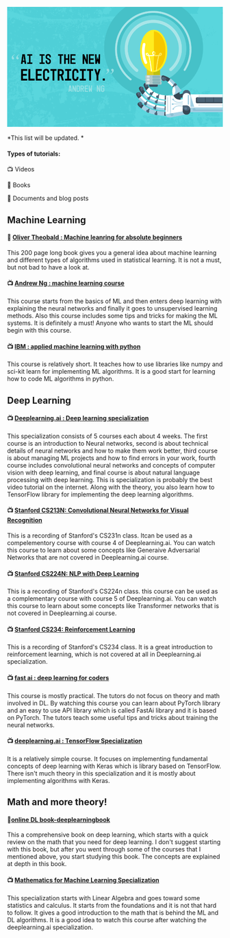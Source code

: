 ![](pic.png)

*This list will be updated. *

#### Types of tutorials:

:tv: Videos

:orange_book: Books

:page_facing_up: Documents and blog posts

## Machine Learning

#### :orange_book: [Oliver Theobald : Machine leanring for absolute beginners](https://www.amazon.com/Machine-Learning-Absolute-Beginners-Introduction-ebook/dp/B06VXKBLNG)

This 200 page long book gives you a general idea about machine learning and different types of algorithms used in statistical learning. It is not a must, but not bad to have a look at.

#### :tv: [Andrew Ng : machine learning course](https://www.coursera.org/learn/machine-learning)
This course starts from the basics of ML and then enters deep learning with explaining the neural networks and finally it goes to unsupervised learning methods. Also this course includes some tips and tricks for making the ML systems. It is definitely a must! Anyone who wants to start the ML should begin with this course.

#### :tv: [IBM : applied machine learning with python](https://www.coursera.org/learn/machine-learning)
This course is relatively short. It teaches how to use libraries like numpy and sci-kit learn for implementing ML algorithms. It is a good start for learning how to code ML algorithms in python.

## Deep Learning

#### :tv: [Deeplearning.ai : Deep learning specialization](https://www.coursera.org/specializations/deep-learning)
This specialization consists of 5 courses each about 4 weeks. The first course is an introduction to Neural networks, second is about technical details of neural networks and how to make them work better, third course is about managing ML projects and how to find errors in your work, fourth course includes convolutional neural networks and concepts of computer vision with deep learning, and final course is about natural language processing with deep learning. This is specialization is probably the best video tutorial on the internet. Along with the theory, you also learn how to TensorFlow library for implementing the deep learning algorithms. 

#### :tv: [Stanford CS213N: Convolutional Neural Networks for Visual Recognition](https://www.youtube.com/watch?v=vT1JzLTH4G4&list=PL3FW7Lu3i5JvHM8ljYj-zLfQRF3EO8sYv)
This is a recording of Stanford's CS231n class. Itcan be used as a compelementory course with course 4 of Deeplearning.ai. You can watch this course to learn about some concepts like Generaive Adversarial Networks that are not covered in Deeplearning.ai course.

#### :tv: [Stanford CS224N: NLP with Deep Learning ](https://www.youtube.com/watch?v=8rXD5-xhemo)
This is a recording of Stanford's CS224n class. this course can be used as a complementary course with course 5 of Deeplearning.ai. You can watch this course to learn about some concepts like Transformer networks that is not covered in Deeplearning.ai course.

#### :tv: [Stanford CS234: Reinforcement Learning](https://www.youtube.com/watch?v=FgzM3zpZ55o)
This is a recording of Stanford's CS234 class. It is a great introduction to reinforcement learning, which is not covered at all in Deeplearning.ai specialization.

#### :tv: [fast ai : deep learning for coders](https://course.fast.ai/)
This course is mostly practical. The tutors do not focus on theory and math involved in DL. By watching this course you can learn about PyTorch library and an easy to use API library which is called FastAi library and it is based on PyTorch. The tutors teach some useful tips and tricks about training the neural networks.

#### :tv: [deeplearning.ai : TensorFlow Specialization](https://www.coursera.org/collections/tensorflow-deeplearning-ai)
It is a relatively simple course. It focuses on implementing fundamental concepts of deep learning with Keras which is library based on TensorFlow. There isn't much theory in this specialization and it is mostly about implementing algorithms with Keras.

## Math and more theory!

#### :orange_book:[online DL book-deeplearningbook](http://www.deeplearningbook.org/)
This a comprehensive book on deep learning, which starts with a quick review on the math that you need for deep learning. I don't suggest starting with this book, but after you went through some of the courses that I mentioned above, you start studying this book. The concepts are explained at depth in this book.

#### :tv: [Mathematics for Machine Learning Specialization](https://www.coursera.org/specializations/mathematics-machine-learning)
This specialization starts with Linear Algebra and goes toward some statistics and calculus. It starts from the foundations and it is not that hard to follow. It gives a good introduction to the math that is behind the ML and DL algorithms. It is a good idea to watch this course after watching the deeplearning.ai specialization.
